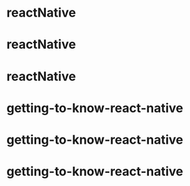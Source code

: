 # reactNative
# reactNative
# reactNative
# getting-to-know-react-native
# getting-to-know-react-native
# getting-to-know-react-native
